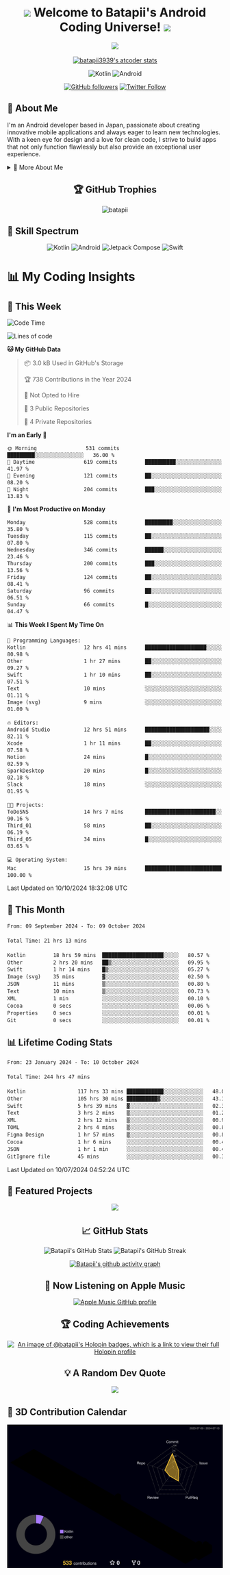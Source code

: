 <h1 align="center">
  <img src="https://media.giphy.com/media/hvRJCLFzcasrR4ia7z/giphy.gif" width="28">
  Welcome to Batapii's Android Coding Universe!
  <img src="https://media.giphy.com/media/hvRJCLFzcasrR4ia7z/giphy.gif" width="28">
</h1>

<p align="center">
  <img src="https://readme-typing-svg.herokuapp.com/?lines=Android+Developer+in+Japan;Always%20learning%20new%20things&font=Fira%20Code&center=true&width=440&height=45&color=f75c7e&vCenter=true&size=22">
</p>

<div align="center">

[![batapii3939's atcoder stats](https://atcoder-readme-stats.vercel.app/stats/batapii3939?theme=dark&show_history=5&width=450)](https://github.com/iwbc-mzk/atcoder-readme-stats)

![Kotlin](https://img.shields.io/badge/Kotlin-★☆☆☆☆☆☆☆☆☆-brightgreen)
![Android](https://img.shields.io/badge/Android-★☆☆☆☆☆☆☆☆☆-brightgreen)

  
[![GitHub followers](https://img.shields.io/github/followers/batapii?style=social)](https://github.com/batapii)
[![Twitter Follow](https://img.shields.io/twitter/follow/batapii?style=social)](https://twitter.com/batapii3939)

</div>

## 🚀 About Me
I'm an Android developer based in Japan, passionate about creating innovative mobile applications and always eager to learn new technologies. With a keen eye for design and a love for clean code, I strive to build apps that not only function flawlessly but also provide an exceptional user experience.

<details>
<summary>🌟 More About Me</summary>

- 🔭 I'm currently working on revolutionizing mobile productivity apps
- 🌱 I'm currently learning Kotlin Multiplatform and Jetpack Compose
- 👯 I'm looking to collaborate on open-source Android projects

</details>

<h2 align="center">🏆 GitHub Trophies</h2>
<p align="center">
  <img src="https://github-profile-trophy.vercel.app/?username=batapii&theme=nord&column=7&no-frame=true&no-bg=true&rank=SECRET,SSS,SS,S,AAA,AA,A,B,C,?" alt="batapii" />
</p>

## 🌈 Skill Spectrum

<div align="center">

![Kotlin](https://img.shields.io/badge/Kotlin-0095D5?style=for-the-badge&logo=kotlin&logoColor=white)
![Android](https://img.shields.io/badge/Android-3DDC84?style=for-the-badge&logo=android&logoColor=white)
![Jetpack Compose](https://img.shields.io/badge/Jetpack%20Compose-4285F4?style=for-the-badge&logo=jetpackcompose&logoColor=white)
![Swift](https://img.shields.io/badge/Swift-FA7343?style=for-the-badge&logo=swift&logoColor=white)

</div>


# 📊 My Coding Insights

## 📅 This Week
<!--START_SECTION:waka-week-->
![Code Time](http://img.shields.io/badge/Code%20Time-244%20hrs%2047%20mins-blue)

![Lines of code](https://img.shields.io/badge/From%20Hello%20World%20I%27ve%20Written-94.2%20thousand%20lines%20of%20code-blue)

**🐱 My GitHub Data** 

> 📦 3.0 kB Used in GitHub's Storage 
 > 
> 🏆 738 Contributions in the Year 2024
 > 
> 🚫 Not Opted to Hire
 > 
> 📜 3 Public Repositories 
 > 
> 🔑 4 Private Repositories 
 > 
**I'm an Early 🐤** 

```text
🌞 Morning                531 commits         █████████░░░░░░░░░░░░░░░░   36.00 % 
🌆 Daytime                619 commits         ██████████░░░░░░░░░░░░░░░   41.97 % 
🌃 Evening                121 commits         ██░░░░░░░░░░░░░░░░░░░░░░░   08.20 % 
🌙 Night                  204 commits         ███░░░░░░░░░░░░░░░░░░░░░░   13.83 % 
```
📅 **I'm Most Productive on Monday** 

```text
Monday                   528 commits         █████████░░░░░░░░░░░░░░░░   35.80 % 
Tuesday                  115 commits         ██░░░░░░░░░░░░░░░░░░░░░░░   07.80 % 
Wednesday                346 commits         ██████░░░░░░░░░░░░░░░░░░░   23.46 % 
Thursday                 200 commits         ███░░░░░░░░░░░░░░░░░░░░░░   13.56 % 
Friday                   124 commits         ██░░░░░░░░░░░░░░░░░░░░░░░   08.41 % 
Saturday                 96 commits          ██░░░░░░░░░░░░░░░░░░░░░░░   06.51 % 
Sunday                   66 commits          █░░░░░░░░░░░░░░░░░░░░░░░░   04.47 % 
```


📊 **This Week I Spent My Time On** 

```text
💬 Programming Languages: 
Kotlin                   12 hrs 41 mins      ████████████████████░░░░░   80.98 % 
Other                    1 hr 27 mins        ██░░░░░░░░░░░░░░░░░░░░░░░   09.27 % 
Swift                    1 hr 10 mins        ██░░░░░░░░░░░░░░░░░░░░░░░   07.51 % 
Text                     10 mins             ░░░░░░░░░░░░░░░░░░░░░░░░░   01.11 % 
Image (svg)              9 mins              ░░░░░░░░░░░░░░░░░░░░░░░░░   01.00 % 

🔥 Editors: 
Android Studio           12 hrs 51 mins      █████████████████████░░░░   82.11 % 
Xcode                    1 hr 11 mins        ██░░░░░░░░░░░░░░░░░░░░░░░   07.58 % 
Notion                   24 mins             █░░░░░░░░░░░░░░░░░░░░░░░░   02.59 % 
SparkDesktop             20 mins             █░░░░░░░░░░░░░░░░░░░░░░░░   02.18 % 
Slack                    18 mins             ░░░░░░░░░░░░░░░░░░░░░░░░░   01.95 % 

🐱‍💻 Projects: 
ToDoSNS                  14 hrs 7 mins       ███████████████████████░░   90.16 % 
Third_01                 58 mins             ██░░░░░░░░░░░░░░░░░░░░░░░   06.19 % 
Third_05                 34 mins             █░░░░░░░░░░░░░░░░░░░░░░░░   03.65 % 

💻 Operating System: 
Mac                      15 hrs 39 mins      █████████████████████████   100.00 % 
```


 Last Updated on 10/10/2024 18:32:08 UTC
<!--END_SECTION:waka-week-->

## 📅 This Month
<!--START_SECTION:wakamonth-->

```txt
From: 09 September 2024 - To: 09 October 2024

Total Time: 21 hrs 13 mins

Kotlin         18 hrs 59 mins  ████████████████████░░░░░   80.57 %
Other          2 hrs 20 mins   ██▒░░░░░░░░░░░░░░░░░░░░░░   09.95 %
Swift          1 hr 14 mins    █▒░░░░░░░░░░░░░░░░░░░░░░░   05.27 %
Image (svg)    35 mins         ▓░░░░░░░░░░░░░░░░░░░░░░░░   02.50 %
JSON           11 mins         ▒░░░░░░░░░░░░░░░░░░░░░░░░   00.80 %
Text           10 mins         ▒░░░░░░░░░░░░░░░░░░░░░░░░   00.73 %
XML            1 min           ░░░░░░░░░░░░░░░░░░░░░░░░░   00.10 %
Cocoa          0 secs          ░░░░░░░░░░░░░░░░░░░░░░░░░   00.06 %
Properties     0 secs          ░░░░░░░░░░░░░░░░░░░░░░░░░   00.01 %
Git            0 secs          ░░░░░░░░░░░░░░░░░░░░░░░░░   00.01 %
```

<!--END_SECTION:wakamonth-->

## 📊 Lifetime Coding Stats

<!--START_SECTION:wakaalltime-->

```txt
From: 23 January 2024 - To: 10 October 2024

Total Time: 244 hrs 47 mins

Kotlin                 117 hrs 33 mins ████████████░░░░░░░░░░░░░   48.02 %
Other                  105 hrs 30 mins ██████████▓░░░░░░░░░░░░░░   43.10 %
Swift                  5 hrs 39 mins   ▓░░░░░░░░░░░░░░░░░░░░░░░░   02.31 %
Text                   3 hrs 2 mins    ▒░░░░░░░░░░░░░░░░░░░░░░░░   01.24 %
XML                    2 hrs 12 mins   ▒░░░░░░░░░░░░░░░░░░░░░░░░   00.90 %
TOML                   2 hrs 4 mins    ▒░░░░░░░░░░░░░░░░░░░░░░░░   00.85 %
Figma Design           1 hr 57 mins    ▒░░░░░░░░░░░░░░░░░░░░░░░░   00.80 %
Cocoa                  1 hr 6 mins     ░░░░░░░░░░░░░░░░░░░░░░░░░   00.46 %
JSON                   1 hr 1 min      ░░░░░░░░░░░░░░░░░░░░░░░░░   00.42 %
GitIgnore file         45 mins         ░░░░░░░░░░░░░░░░░░░░░░░░░   00.31 %
```

<!--END_SECTION:wakaalltime-->

Last Updated on 10/07/2024 04:52:24 UTC

## 🌟 Featured Projects

<div align="center">
  <a href="https://github.com/batapii/ToDoSNS">
    <img src="https://github-readme-stats.vercel.app/api/pin/?username=batapii&repo=ToDoSNS&theme=radical" />
  </a>

## 📈 GitHub Stats

<div align="center">
  <img src="https://github-readme-stats.vercel.app/api?username=batapii&show_icons=true&theme=radical" alt="Batapii's GitHub Stats" />
  <img src="https://github-readme-streak-stats.herokuapp.com/?user=batapii&theme=radical" alt="Batapii's GitHub Streak" />
  
[![Batapii's github activity graph](https://github-readme-activity-graph.vercel.app/graph?username=batapii&theme=react-dark)](https://github.com/ashutosh00710/github-readme-activity-graph)
</div>

## 🎵 Now Listening on Apple Music

<div align="center">
  
[![Apple Music GitHub profile](https://music-profile.rayriffy.com/theme/dark.svg?uid=001005.6598667d2ffd4a10a4f429edd0ba24c4.1156)](https://github.com/rayriffy/apple-music-github-profile)

</div>


## 🏆 Coding Achievements

<div align="center">

[![An image of @batapii's Holopin badges, which is a link to view their full Holopin profile](https://holopin.me/batapii)](https://holopin.io/@batapii)

</div>

## 💡 A Random Dev Quote

<div align="center">

![](https://quotes-github-readme.vercel.app/api?type=horizontal&theme=radical)

</div>

</div>

## 🚀 3D Contribution Calendar

<div align="center">
  
![](./profile-3d-contrib/profile-night-rainbow.svg)

</div>

